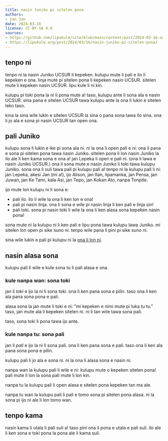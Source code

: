 ```yaml
---
title: nasin Juniko pi sitelen pona
authors:
- jan Jan
date: 2024-03-16
license: CC-BY-SA 4.0
sources:
- https://github.com/lipukule/site/blob/main/content/post/2024-03-16-nasin-juniko.md
- https://lipukule.org/post/2024/03/16/nasin-juniko-pi-sitelen-pona/
---
```


## tenpo ni

tenpo ni la nasin Juniko UCSUR li kepeken.
kulupu mute li pali e ilo li kepeken e ona.
linja mute pi sitelen pona li kepeken nasin UCSUR.
sitelen mute li kepeken nasin UCSUR.
lipu kule li ni kin.

kulupu pi toki pona la ni li pona mute a!
taso, kulupu ante li sona ala e nasin UCSUR.
sina pana e sitelen UCSUR tawa kulupu ante la ona li lukin e sitelen leko taso.

kina la sina wile lukin e sitelen UCSUR la sina o pana sona tawa ilo sina.
ona li jo ala e sona pi nasin UCSUR tan open ona.

## pali Juniko

kulupu sona li lukin e ike pi sona ala ni.
ni la ona li open pali e ni: ona li pana e sona pi sitelen pona tawa nasin Juniko.
sitelen pona li lon nasin Juniko la ilo ale li ken kama sona e ona a!
jan Lepeka li open e pali ni.
(ona li lawa e nasin Juniko UCSUR.)
ona li sona mute e nasin Juniko li toki tawa kulupu Juniko.
sona ona li suli tawa pali pi kulupu pali a!
tenpo ni la kulupu pali li ni: jan Lepeka, akesi Jan (mi a!), ijo Alison, jan Itan, lipamanka, jan Pensa, jan Juwan, jan Ke Tami, kala Asi, jan Tepo, jan Kokan Ato, nanpa Tonpite.

ijo mute lon kulupu ni li sona e:
- pali ilo. ilo li wile la ona li ken lon e ona!
- pali pi nasin linja. ona li sona e wile pi nasin linja li ken pali e linja sin!
- pali toki. sona pi nasin toki li wile la ona li ken alasa sona kepeken nasin pona!

sona mute ni la kulupu ni li ken pali e lipu pona tawa kulupu lawa Juniko.
mi sitelen lon open pi sike suno ni.
tenpo wile pana li pini pi sike suno ni.

sina wile lukin e pali pi kulupu ni la [ona li lon ni](https://docs.google.com/document/d/1FEVc8fFUEwaSBLBnLXUgyYXKi2wFB04S49mjS98Wk8A/edit).

## nasin alasa sona

kulupu pali li wile e kule sona tu li pali alasa e ona.

### kule nanpa wan: sona toki

jan li *toki* e ijo la ni li sona toki.
ona li ken pana sona e pilin.
taso ona li ken ala pana sona pona e pali.

alasa sona la jan mute li toki e ni: "mi kepeken e nimi mute pi luka tu tu."
taso, jan mute ala li kepeken sitelen ni.
ni li tan wile tawa sona pali.

taso, sona toki li pona tawa ijo ante.

### kule nanpa tu: sona pali

jan li *pali* e ijo la ni li sona pali.
ona li ken pana sona e pali.
taso ona li ken ala pana sona pona e pilin.

kulupu pali li jo ala e sona ni.
ni la ona li alasa sona e nasin ni.

nanpa wan la kulupu pali li wile e ni: kulupu mute o kepeken sitelen pona!
pali mute li lon la sona pali mute li lon kin.

nanpa tu la kulupu pali li open alasa e sitelen pona kepeken tan ma ale.

nanpa tu wan la kulupu pali li pali e tomo sona pi sitelen pona alasa.
ni la sona pi ijo ni ale li lon tomo wan.

## tenpo kama

nasin kama li utala li pali suli a!
taso pini ona li pona e utala e pali suli.
ilo ale li ken sona e toki pona la pona ale li kama suli.